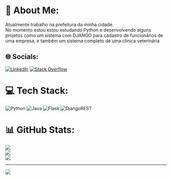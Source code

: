 # 💫 About Me:
Atualmente trabalho na prefeitura da minha cidade. <br>No momento estou estou estudando Python e desenvolvendo alguns projetos como um sistema com  DJANGO para cadastro de funcionários de uma empresa, e também um sistema completo de uma clinica veterinária


## 🌐 Socials:
[![LinkedIn](https://img.shields.io/badge/LinkedIn-%230077B5.svg?logo=linkedin&logoColor=white)](https://linkedin.com/in/pedro-henrique-santos-candido) [![Stack Overflow](https://img.shields.io/badge/-Stackoverflow-FE7A16?logo=stack-overflow&logoColor=white)](https://stackoverflow.com/users/23275023) 

# 💻 Tech Stack:
![Python](https://img.shields.io/badge/python-3670A0?style=flat&logo=python&logoColor=ffdd54) ![Java](https://img.shields.io/badge/java-%23ED8B00.svg?style=flat&logo=openjdk&logoColor=white) ![Flask](https://img.shields.io/badge/flask-%23000.svg?style=flat&logo=flask&logoColor=white) ![DjangoREST](https://img.shields.io/badge/DJANGO-REST-ff1709?style=flat&logo=django&logoColor=white&color=ff1709&labelColor=gray)
# 📊 GitHub Stats:
![](https://github-readme-stats.vercel.app/api?username=PedroHSCandido&theme=tokyonight&hide_border=true&include_all_commits=true&count_private=true)<br/>
![](https://github-readme-streak-stats.herokuapp.com/?user=PedroHSCandido&theme=tokyonight&hide_border=true)<br/>
![](https://github-readme-stats.vercel.app/api/top-langs/?username=PedroHSCandido&theme=tokyonight&hide_border=true&include_all_commits=true&count_private=true&layout=compact)

---
[![](https://visitcount.itsvg.in/api?id=PedroHSCandido&icon=0&color=6)](https://visitcount.itsvg.in)

<!-- Proudly created with GPRM ( https://gprm.itsvg.in ) -->
